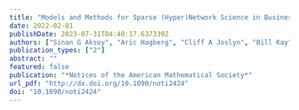 ```yaml
---
title: "Models and Methods for Sparse (Hyper)Network Science in Business, Industry, and Government"
date: 2022-02-01
publishDate: 2023-07-31T04:48:17.637339Z
authors: ["Sinan G Aksoy", "Aric Hagberg", "Cliff A Joslyn", "Bill Kay", "Emilie Purvine", "Stephen J Young"]
publication_types: ["2"]
abstract: ""
featured: false
publication: "*Notices of the American Mathematical Society*"
url_pdf: "http://dx.doi.org/10.1090/noti2424"
doi: "10.1090/noti2424"
---
```


